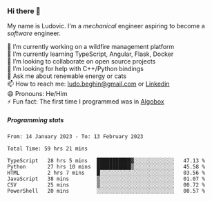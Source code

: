 ### Hi there 👋

My name is Ludovic. I'm a *mechanical* engineer aspiring to become a *software* engineer.

 🔭 I’m currently working on a wildfire management platform<br/>
 🌱 I’m currently learning TypeScript, Angular, Flask, Docker<br/>
 👯 I’m looking to collaborate on open source projects<br/>
 🤔 I’m looking for help with C++/Python bindings<br/>
 💬 Ask me about renewable energy or cats<br/>
 📫 How to reach me: ludo.beghin@gmail.com or [Linkedin](https://www.linkedin.com/in/ludovic-beghin/)<br/>
 😄 Pronouns: He/Him<br/>
 ⚡ Fun fact: The first time I programmed was in [Algobox](https://fr.wikipedia.org/wiki/Algobox)<br/>

##### Programming stats
<!--START_SECTION:waka-->

```text
From: 14 January 2023 - To: 13 February 2023

Total Time: 59 hrs 21 mins

TypeScript   28 hrs 5 mins   ███████████▓░░░░░░░░░░░░░   47.13 %
Python       27 hrs 10 mins  ███████████▒░░░░░░░░░░░░░   45.58 %
HTML         2 hrs 7 mins    █░░░░░░░░░░░░░░░░░░░░░░░░   03.56 %
JavaScript   38 mins         ▒░░░░░░░░░░░░░░░░░░░░░░░░   01.07 %
CSV          25 mins         ▒░░░░░░░░░░░░░░░░░░░░░░░░   00.72 %
PowerShell   20 mins         ░░░░░░░░░░░░░░░░░░░░░░░░░   00.57 %
```

<!--END_SECTION:waka-->
